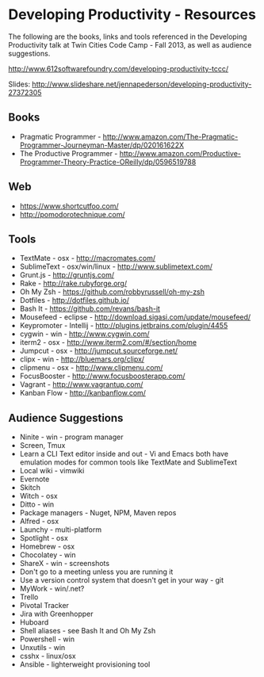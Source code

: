 Developing Productivity - Resources
=================

The following are the books, links and tools referenced in the Developing Productivity talk at Twin Cities Code Camp - Fall 2013, as well as audience suggestions.

http://www.612softwarefoundry.com/developing-productivity-tccc/

Slides: http://www.slideshare.net/jennapederson/developing-productivity-27372305

Books
------

- Pragmatic Programmer - http://www.amazon.com/The-Pragmatic-Programmer-Journeyman-Master/dp/020161622X 
- The Productive Programmer - http://www.amazon.com/Productive-Programmer-Theory-Practice-OReilly/dp/0596519788 

Web
------

- https://www.shortcutfoo.com/
- http://pomodorotechnique.com/

Tools
------

- TextMate - osx - http://macromates.com/ 
- SublimeText - osx/win/linux - http://www.sublimetext.com/ 
- Grunt.js - http://gruntjs.com/ 
- Rake - http://rake.rubyforge.org/ 
- Oh My Zsh - https://github.com/robbyrussell/oh-my-zsh
- Dotfiles - http://dotfiles.github.io/
- Bash It - https://github.com/revans/bash-it
- Mousefeed - eclipse - http://download.sigasi.com/update/mousefeed/
- Keypromoter - Intellij - http://plugins.jetbrains.com/plugin/4455 
- cygwin - win - http://www.cygwin.com/ 
- iterm2 - osx - http://www.iterm2.com/#/section/home 
- Jumpcut - osx - http://jumpcut.sourceforge.net/
- clipx - win - http://bluemars.org/clipx/ 
- clipmenu - osx - http://www.clipmenu.com/
- FocusBooster - http://www.focusboosterapp.com/
- Vagrant - http://www.vagrantup.com/ 
- Kanban Flow - http://kanbanflow.com/

Audience Suggestions
------

- Ninite - win - program manager
- Screen, Tmux
- Learn a CLI Text editor inside and out - Vi and Emacs both have emulation modes for common tools like TextMate and SublimeText
- Local wiki - vimwiki
- Evernote
- Skitch
- Witch - osx
- Ditto - win
- Package managers - Nuget, NPM, Maven repos
- Alfred - osx
- Launchy - multi-platform
- Spotlight - osx
- Homebrew - osx
- Chocolatey - win
- ShareX - win - screenshots
- Don't go to a meeting unless you are running it
- Use a version control system that doesn't get in your way - git
- MyWork - win/.net?
- Trello
- Pivotal Tracker
- Jira with Greenhopper
- Huboard
- Shell aliases - see Bash It and Oh My Zsh
- Powershell - win
- Unxutils - win
- csshx - linux/osx
- Ansible - lighterweight provisioning tool